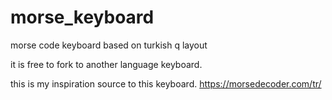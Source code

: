# morse_keyboard
morse code keyboard based on turkish q layout 

it is free to fork to another language keyboard. 

this is my inspiration source to this keyboard.
https://morsedecoder.com/tr/

